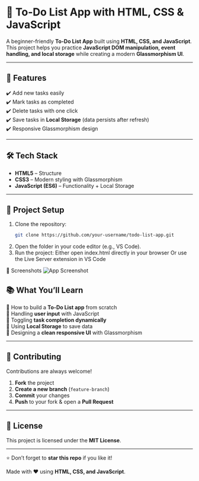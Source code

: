 # 📝 To-Do List App with HTML, CSS & JavaScript  

A beginner-friendly **To-Do List App** built using **HTML, CSS, and JavaScript**.  
This project helps you practice **JavaScript DOM manipulation, event handling, and local storage** while creating a modern **Glassmorphism UI**.  

---

## 🚀 Features  
✔️ Add new tasks easily  
✔️ Mark tasks as completed  
✔️ Delete tasks with one click  
✔️ Save tasks in **Local Storage** (data persists after refresh)  
✔️ Responsive Glassmorphism design  

---

## 🛠️ Tech Stack  
- **HTML5** – Structure  
- **CSS3** – Modern styling with Glassmorphism  
- **JavaScript (ES6)** – Functionality + Local Storage  

---

## 📂 Project Setup  

1. Clone the repository:  
   ```bash
   git clone https://github.com/your-username/todo-list-app.git
2. Open the folder in your code editor (e.g., VS Code).
3. Run the project:
   Either open index.html directly in your browser
   Or use the Live Server extension in VS Code

📸 Screenshots
![App Screenshot](images/screenshot.png)


## 📚 What You’ll Learn

🔹 How to build a **To-Do List app** from scratch  
🔹 Handling **user input** with JavaScript  
🔹 Toggling **task completion dynamically**  
🔹 Using **Local Storage** to save data  
🔹 Designing a **clean responsive UI** with Glassmorphism  

---

## 🤝 Contributing

Contributions are always welcome!  

1. **Fork** the project  
2. **Create a new branch** (`feature-branch`)  
3. **Commit** your changes  
4. **Push** to your fork & open a **Pull Request**  

---

## 📜 License

This project is licensed under the **MIT License**.  

---

⭐ Don’t forget to **star this repo** if you like it!  

Made with ❤️ using **HTML, CSS, and JavaScript**.
